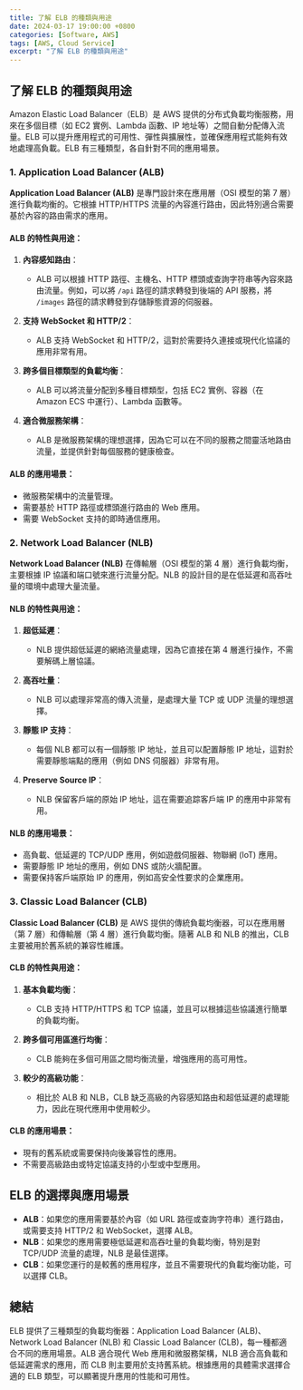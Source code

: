 ```yaml
---
title: 了解 ELB 的種類與用途
date: 2024-03-17 19:00:00 +0800
categories: [Software, AWS]
tags: [AWS, Cloud Service] 
excerpt: "了解 ELB 的種類與用途"
---
```


## 了解 ELB 的種類與用途

Amazon Elastic Load Balancer（ELB）是 AWS 提供的分布式負載均衡服務，用來在多個目標（如 EC2 實例、Lambda 函數、IP 地址等）之間自動分配傳入流量。ELB 可以提升應用程式的可用性、彈性與擴展性，並確保應用程式能夠有效地處理高負載。ELB 有三種類型，各自針對不同的應用場景。

### **1. Application Load Balancer (ALB)**

**Application Load Balancer (ALB)** 是專門設計來在應用層（OSI 模型的第 7 層）進行負載均衡的。它根據 HTTP/HTTPS 流量的內容進行路由，因此特別適合需要基於內容的路由需求的應用。

#### **ALB 的特性與用途：**

1. **內容感知路由**：
   - ALB 可以根據 HTTP 路徑、主機名、HTTP 標頭或查詢字符串等內容來路由流量。例如，可以將 `/api` 路徑的請求轉發到後端的 API 服務，將 `/images` 路徑的請求轉發到存儲靜態資源的伺服器。

2. **支持 WebSocket 和 HTTP/2**：
   - ALB 支持 WebSocket 和 HTTP/2，這對於需要持久連接或現代化協議的應用非常有用。

3. **跨多個目標類型的負載均衡**：
   - ALB 可以將流量分配到多種目標類型，包括 EC2 實例、容器（在 Amazon ECS 中運行）、Lambda 函數等。

4. **適合微服務架構**：
   - ALB 是微服務架構的理想選擇，因為它可以在不同的服務之間靈活地路由流量，並提供針對每個服務的健康檢查。

#### **ALB 的應用場景：**

- 微服務架構中的流量管理。
- 需要基於 HTTP 路徑或標頭進行路由的 Web 應用。
- 需要 WebSocket 支持的即時通信應用。

### **2. Network Load Balancer (NLB)**

**Network Load Balancer (NLB)** 在傳輸層（OSI 模型的第 4 層）進行負載均衡，主要根據 IP 協議和端口號來進行流量分配。NLB 的設計目的是在低延遲和高吞吐量的環境中處理大量流量。

#### **NLB 的特性與用途：**

1. **超低延遲**：
   - NLB 提供超低延遲的網絡流量處理，因為它直接在第 4 層進行操作，不需要解碼上層協議。

2. **高吞吐量**：
   - NLB 可以處理非常高的傳入流量，是處理大量 TCP 或 UDP 流量的理想選擇。

3. **靜態 IP 支持**：
   - 每個 NLB 都可以有一個靜態 IP 地址，並且可以配置靜態 IP 地址，這對於需要靜態端點的應用（例如 DNS 伺服器）非常有用。

4. **Preserve Source IP**：
   - NLB 保留客戶端的原始 IP 地址，這在需要追踪客戶端 IP 的應用中非常有用。

#### **NLB 的應用場景：**

- 高負載、低延遲的 TCP/UDP 應用，例如遊戲伺服器、物聯網 (IoT) 應用。
- 需要靜態 IP 地址的應用，例如 DNS 或防火牆配置。
- 需要保持客戶端原始 IP 的應用，例如高安全性要求的企業應用。

### **3. Classic Load Balancer (CLB)**

**Classic Load Balancer (CLB)** 是 AWS 提供的傳統負載均衡器，可以在應用層（第 7 層）和傳輸層（第 4 層）進行負載均衡。隨著 ALB 和 NLB 的推出，CLB 主要被用於舊系統的兼容性維護。

#### **CLB 的特性與用途：**

1. **基本負載均衡**：
   - CLB 支持 HTTP/HTTPS 和 TCP 協議，並且可以根據這些協議進行簡單的負載均衡。

2. **跨多個可用區進行均衡**：
   - CLB 能夠在多個可用區之間均衡流量，增強應用的高可用性。

3. **較少的高級功能**：
   - 相比於 ALB 和 NLB，CLB 缺乏高級的內容感知路由和超低延遲的處理能力，因此在現代應用中使用較少。

#### **CLB 的應用場景：**

- 現有的舊系統或需要保持向後兼容性的應用。
- 不需要高級路由或特定協議支持的小型或中型應用。

## **ELB 的選擇與應用場景**

- **ALB**：如果您的應用需要基於內容（如 URL 路徑或查詢字符串）進行路由，或需要支持 HTTP/2 和 WebSocket，選擇 ALB。
- **NLB**：如果您的應用需要極低延遲和高吞吐量的負載均衡，特別是對 TCP/UDP 流量的處理，NLB 是最佳選擇。
- **CLB**：如果您運行的是較舊的應用程序，並且不需要現代的負載均衡功能，可以選擇 CLB。

## 總結

ELB 提供了三種類型的負載均衡器：Application Load Balancer (ALB)、Network Load Balancer (NLB) 和 Classic Load Balancer (CLB)，每一種都適合不同的應用場景。ALB 適合現代 Web 應用和微服務架構，NLB 適合高負載和低延遲需求的應用，而 CLB 則主要用於支持舊系統。根據應用的具體需求選擇合適的 ELB 類型，可以顯著提升應用的性能和可用性。
